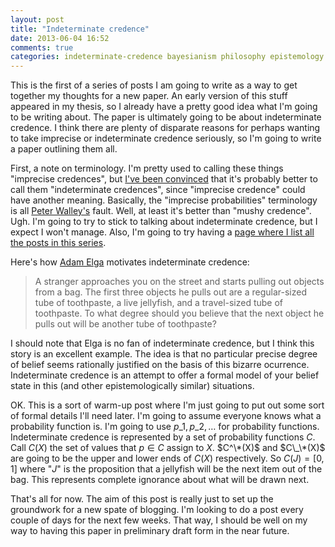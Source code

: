```yaml
---
layout: post
title: "Indeterminate credence"
date: 2013-06-04 16:52
comments: true
categories: indeterminate-credence bayesianism philosophy epistemology probability
---
```

This is the first of a series of posts I am going to write as a way to get together my thoughts for a new paper.
An early version of this stuff appeared in my thesis, so I already have a pretty good idea what I'm going to be writing
about.
The paper is ultimately going to be about indeterminate credence.
I think there are plenty of disparate reasons for perhaps wanting to take
imprecise or indeterminate credence seriously, so I'm going to write a paper outlining them all.

<!-- more -->

First, a note on terminology.
I'm pretty used to calling these things "imprecise credences",
but [I've been convinced](http://eprints.lse.ac.uk/47077/) 
that it's probably better to call them "indeterminate credences",
since "imprecise credence" could have another meaning.
Basically, the "imprecise probabilities" terminology is all 
[Peter Walley's](http://books.google.de/books/about/Statistical_reasoning_with_imprecise_pro.html?id=Nk9Qons1kHsC&redir_esc=y) 
fault.
Well, at least it's better than "mushy credence".
Ugh.
I'm going to try to stick to talking about indeterminate credence,
but I expect I won't manage.
Also, I'm going to try having a [page where I list all the posts in this series](/indeterminate-credence-index).

Here's how [Adam Elga](http://www.princeton.edu/~adame/papers/sharp/elga-subjective-probabilities-should-be-sharp.pdf) 
motivates indeterminate credence:

> A stranger approaches you on the street and starts
> pulling out objects from a bag. 
> The first three objects he pulls out are a
> regular-sized tube of toothpaste, a live jellyfish, and a travel-sized tube
> of toothpaste. 
> To what degree should you believe that the next object
> he pulls out will be another tube of toothpaste?

I should note that Elga is no fan of indeterminate credence, but I think this story is an excellent
example.
The idea is that no particular precise degree of belief seems rationally justified on the basis of this
bizarre ocurrence.
Indeterminate credence is an attempt to offer a formal model of your belief
state in this (and other epistemologically similar) situations.

OK.
This is a sort of warm-up post where I'm just going to put out some sort of formal details I'll need later.
I'm going to assume everyone knows what a probability function is.
I'm going to use $p\_1,p\_2,\dots$ for probability functions.
Indeterminate credence is represented by a set of probability functions $C$.
Call $C(X)$ the set of values that $p\in C$ assign to $X$.
$C^\*(X)$ and $C\_\*(X)$ are going to be the upper and lower ends of $C(X)$ respectively.
So $C(J)=[0,1]$ where "$J$" is the proposition that a jellyfish will be
the next item out of the bag.
This represents complete ignorance about what will be drawn next.

That's all for now.
The aim of this post is really just to set up the groundwork for
a new spate of blogging.
I'm looking to do a post every couple of days for the next few weeks.
That way, I should be well on my way to having this paper in preliminary draft form
in the near future.
